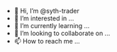- 👋 Hi, I’m @syth-trader
- 👀 I’m interested in ...
- 🌱 I’m currently learning ...
- 💞️ I’m looking to collaborate on ...
- 📫 How to reach me ...

<!---
syth-trader/syth-trader is a ✨ special ✨ repository because its `README.md` (this file) appears on your GitHub profile.
You can click the Preview link to take a look at your changes.
--->
